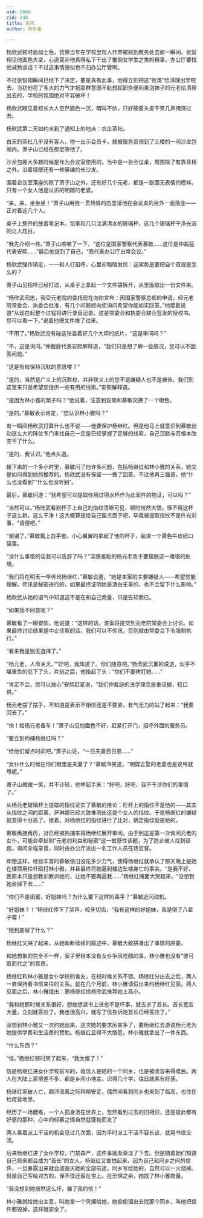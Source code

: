 ```yaml
---
aid: 0006
zid: 248
title: 讯问
author: 吹牛者

---
```




  杨欣武顿时面如土色，仿佛当年在学校里帮人作弊被抓到教务处去那一瞬间。张智翔见他面色大变，心道莫非他真得私下干出了推倒女学生之类的糗事，办公厅要找他诫勉谈话？不过这事情貌似也不归办公厅管啊。

  不过张智翔瞬间已经下了决定，要是真有此事，他得立刻把这“败类”给清理出学校去。当初他花了多大的力气才把那群意图不轨想趁职务便利来泡妹子的元老给清理出去的，学校的氛围绝对不容破坏！

  杨欣武眼见着校长大人忽然面色一沉，暗叫不妙，只好硬着头皮干笑几声掩饰过去。

  杨欣武第二天如约来到了通知上的地点：农庄茶社。

  白天的茶社几乎没有客人，他一出示会员卡，就被服务员领到了三楼的一间沙龙包厢内。萧子山已经在那里等他了。

  沙龙包厢大多数时候是作为会议室使用的，当中是一张会议桌，周围除了有靠背椅之外，沿着墙壁还有一些藤编的长沙发。

  围着会议室落座的除了萧子山之外，还有好几个元老，都是一副面无表情的模样。只有一个女人他是认识的明朗的老婆。

  “来，来，坐坐坐！”萧子山用他一贯热情的态度请他在会议桌的另外一面落座——正对着这几个人。

  桌子上整齐的放着笔记本、铅笔和几只注满清水的玻璃杯，这几个玻璃杯干净光洁的让人炫目。

  “我先介绍一些。”萧子山咳嗽了一下，“这位是国家警察代表慕敏……这位是仲裁庭代表安熙……”最后他提到了自己，“我代表办公厅出席会议。”

  杨欣武强作镇定，一一和人打招呼，心里却暗暗发怵：这架势是要把自个双规是怎么的？

  萧子山见招呼已经打过，从桌子上拿起一个文件袋拆开，从里面取出一份文件来。

  “杨欣武同志，我受元老院的委托现在向你宣布：因国家警察总部的申请，经元老院常委会、执委会批准，有几个问题想向您询问希望你能如实回答。”他接着说道“从现在起整个过程将进行录音记录。这是常委会和执委会联合签发的授权书。您可以看一下。”说着他把文件推了过来。

  “不用了。”杨欣武没有碰这张盖着好几个大印的纸片，“这是审问吗？”

  “不，这是询问。”仲裁庭代表安熙解释道，“我们只是想了解一些情况，您可以不回答问题。”

  “这是有权保持沉默的意思喽？”

  “是的，当然是广义上的沉默权，并非狭义上的您不是嫌疑人也不是被告。我们到这里来只是希望您提供一些有用的线索。”安熙解释道。

  “是因为林小雅的案子吗？”他说着，注意到安熙和慕敏交换了一个眼色。

  “是的。”慕敏表示肯定，“您认识林小雅吗？”

  有一瞬间杨欣武打算什么也不说——他要保护杨继红。但是他马上就意识到慕敏出动这么大的阵仗专门来找自己一定是已经掌握了足够的线索，自己沉默与否根本改变不了什么。

  “是的，我认识。”他点头道。

  接下来的一个多小时里，慕敏问了他许多问题，包括杨继红和林小雅的关系，她又是如何得到他的推荐的。杨欣武没有保留一一做了回答。不过他再三强调，他“什么也没看到”“什么也没听到”。

  最后，慕敏问道：“我希望可以提取你用过得水杯作为此案件的物证，可以吗？”

  “当然可以。”杨欣武看到杯子上自己的指纹清晰可见，顿时恍然大悟。怪不得这杯子这么新，这么干净！这大概算是给自己留点面子吧，毕竟被提取指纹不是件光彩事，“请便吧。”

  “谢谢了。”慕敏戴上白手套，小心翼翼的拿起了他的杯子，装进一个黄色牛皮纸口袋里。

  “没什么事情的话我可以告辞了吗？”深感羞耻的杨元老急于要摆脱这一难堪的处境。

  “我们将在明天一早传讯杨继红，”慕敏说道，“她是本案的主要嫌疑人——希望您能理解。传讯是秘密进行的，如果最终证明她是清白无辜的，也不会留下什么影响。”

  杨欣武从她的语气中知道这不是在和自己商量，只是告知而已。

  “如果我不同意呢？”

  慕敏看了一眼安熙，他说道：“这样的话，该案将提交到元老院常委会上讨论。如果最终讨论结果是中止侦察的话，我们可以不传讯，否则就由常委会下令强制执行。”

  “看来我是别无选择了。”

  “杨元老，人命关天。”“好吧，我知道了。你们随意吧。”杨欣武沉重的说道，似乎不堪重负的低下了头，片刻之后，他抬起了头：“你们不要拷打她……”

  “肯定不会。您可以放心”安熙赶紧说，“我们仲裁庭的法学理念是重证据，轻口供。”

  杨元老摆了摆手，不知道是表示不相信还是不要紧，有气无力的站了起来：“我要回去了。”

  “快！给杨元老备车！”萧子山见他面色不好，赶紧打开门，招呼外面的服务员。

  “要立刻拘捕杨继红吗？”

  “给他们留点时间吧。”萧子山说，“一日夫妻百日恩……”

  “女仆什么时候在你们眼里是夫妻了？”慕敏冷笑道，“明媒正娶的老婆也是说甩就甩呢。”

  萧子山微微一笑，并不计较，他举起手来：“好吧，好吧，我不干涉你们的事情了。”

  从杨元老玻璃杯上提取的指纹证实了慕敏的推论：栏杆上的指纹不是他的——其实从指纹之间的距离，萨琳娜已经大致推测出这是个女人的指纹。于是杨继红的嫌疑就变得十分高了。接着，对杨继红的指纹进行了比对，确定指纹就是她的。

  慕敏再接再厉，对已经被拘捕来得杨继红展开审问。由于到这是第一次询问元老的女仆，可能会牵扯到“元老的利益和秘密”这一敏感性话题，为了防止被人找到话题，询问全程录音，同时由办公厅派出一名工作人员在场监督。

  即使这样，经验丰富的慕敏依旧没花多少力气，使得杨继红就承认了那天晚上是她在楼顶用栏杆殴打林小雅，并且最终将她逼到楼边坠楼身亡的事实。“是我不好，我原本只是想教训教训她的，让她不要再逼我……”杨继红掩面大哭起来，“没想到她会掉下去……”

  “你们不是闺蜜，好姐妹吗？为什么要下这样的毒手？”慕敏追问动机。

  “好姐妹？！”杨继红停下了哭声，咬牙切齿，“我有这样的好姐妹，真是倒了八辈子霉！”

  “她到底做了什么？”

  杨继红又哭了起来，从她断断续续的叙述中，慕敏大致拼凑出了事情的原委。

  和她想象的完全不一样，案子里根本没有女仆争风吃醋的事，林小雅也没有“彼可取而代之”的意思。

  杨继红和林小雅是女仆学校的舍友，在校时候关系不错。杨继红分出去之后，两人一直保持着书信来往的关系。就在几个月前，林小雅请假出来约杨继红见面。两人见面之后，林小雅提出：要杨继红找杨欣武推荐她上高小。

  “我和她那时候关系很好，想她想读书上进也不是坏事，就去求了首长。首长宽宏大量，立刻就答应了。我也很高兴，就写了信告诉她首长已经答应了。”

  没想到林小雅又一次约她出来，这次她的要求厉害多了，要杨继红去游说杨元老为她提供学费和生活费的赞助。杨继红显得不大情愿，林小雅就拿出了一件东西。

  “什么东西？”

  “信。”杨继红顿时哭了起来，“我太傻了！”

  信是杨继红进女仆学校前写的，收信人是她的一个同乡，也是被收容来得难民。两人在大陆上家境差不多，都是乡间小地主，识得几个字，往日就素有好感。

  杨继红家破人亡，颠沛流离之际稍稍安定，偶然间看到同乡也来到了临高，也住在检疫营地里。

  经历了一场磨难，一个人孤身活在世界上，忽然看到过去的旧相识，还是彼此都有好感的那种，心中的倾慕之情自然就蓬勃而发了

  两人乘着派工干活的机会见过几次面，因为平时派工干活不容长谈，就用书信交流。

  后来杨继红进了女仆学校，门禁森严，这件事就渐渐淡了下去。但是随着她们知道自己将来都会成为“首长”的女人，杨继红又害怕起来，因为自己和同乡之间的信件，一旦暴露出来就会成毁灭她的全部前途。同乡写给她的，自然可以一火烧掉。但是自己写给对方的，保不住还留在世上。在恐惧之余，她找了林小雅商量。

  “我没想到她居然这么坏，骗了我的信！”

  林小雅就给她出主意，叫她拿一个凭据给她，她偷偷溜出去找那个同乡，叫他把信件都毁掉。这样就安全了。



